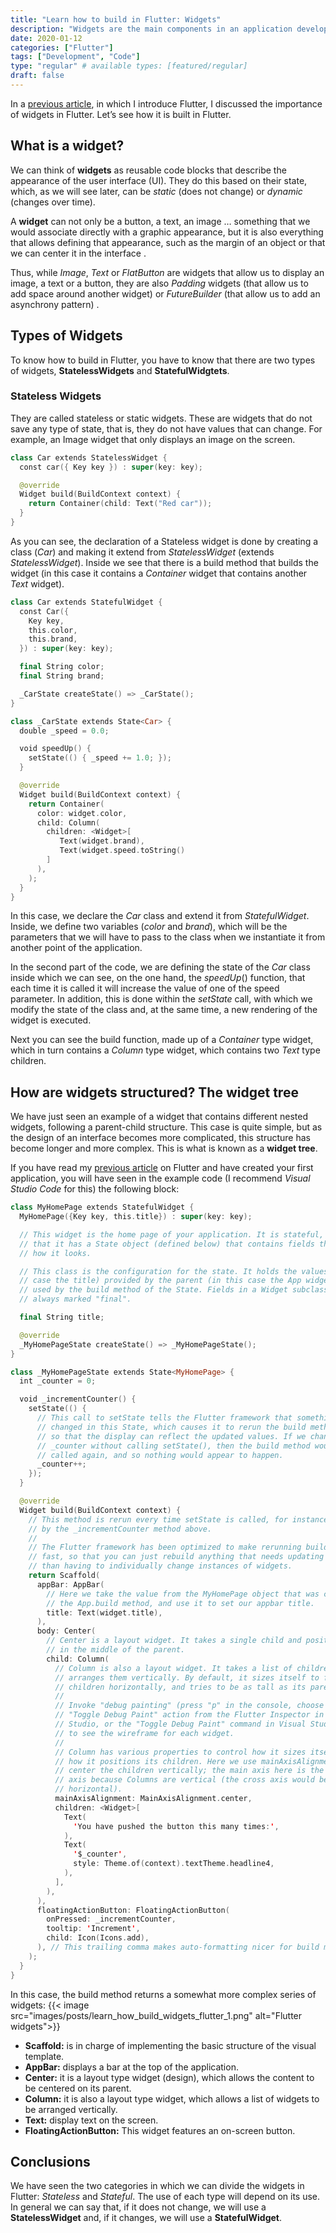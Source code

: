 ```yaml
---
title: "Learn how to build in Flutter: Widgets"
description: "Widgets are the main components in an application developed with Flutter. Learn what types there are, how to create them and how to use them."
date: 2020-01-12
categories: ["Flutter"]
tags: ["Development", "Code"]
type: "regular" # available types: [featured/regular]
draft: false
---
```

In a [previous article](https://raulferrergarcia.netlify.app/blog/learn_programmming_with_flutter/), in which I introduce Flutter, I discussed the importance of widgets in Flutter. Let’s see how it is built in Flutter.
## What is a widget?

We can think of **widgets** as reusable code blocks that describe the appearance of the user interface (UI). They do this based on their state, which, as we will see later, can be *static* (does not change) or *dynamic* (changes over time).

A **widget** can not only be a button, a text, an image … something that we would associate directly with a graphic appearance, but it is also everything that allows defining that appearance, such as the margin of an object or that we can center it in the interface .

Thus, while *Image*, *Text* or *FlatButton* are widgets that allow us to display an image, a text or a button, they are also *Padding* widgets (that allow us to add space around another widget) or *FutureBuilder* (that allow us to add an asynchrony pattern) .
## Types of Widgets

To know how to build in Flutter, you have to know that there are two types of widgets, **StatelessWidgets** and **StatefulWidgtets**.
### Stateless Widgets

They are called stateless or static widgets. These are widgets that do not save any type of state, that is, they do not have values that can change. For example, an Image widget that only displays an image on the screen.

```swift
class Car extends StatelessWidget {
  const car({ Key key }) : super(key: key);

  @override
  Widget build(BuildContext context) {
    return Container(child: Text("Red car"));
  }
}
```


As you can see, the declaration of a Stateless widget is done by creating a class (*Car*) and making it extend from *StatelessWidget* (extends *StatelessWidget*). Inside we see that there is a build method that builds the widget (in this case it contains a *Container* widget that contains another *Text* widget).

```swift
class Car extends StatefulWidget {
  const Car({
    Key key,
    this.color,
    this.brand,
  }) : super(key: key);

  final String color;
  final String brand;

  _CarState createState() => _CarState();
}

class _CarState extends State<Car> {
  double _speed = 0.0;

  void speedUp() {
    setState(() { _speed += 1.0; });
  }

  @override
  Widget build(BuildContext context) {
    return Container(
      color: widget.color,
      child: Column(
        children: <Widget>[
           Text(widget.brand),
           Text(widget.speed.toString()
        ]
      ),
    );
  }
}
```

In this case, we declare the *Car* class and extend it from *StatefulWidget*. Inside, we define two variables (*color* and *brand*), which will be the parameters that we will have to pass to the class when we instantiate it from another point of the application.

In the second part of the code, we are defining the state of the *Car* class inside which we can see, on the one hand, the *speedUp*() function, that each time it is called it will increase the value of one of the speed parameter. In addition, this is done within the *setState* call, with which we modify the state of the class and, at the same time, a new rendering of the widget is executed.

Next you can see the build function, made up of a *Container* type widget, which in turn contains a *Column* type widget, which contains two *Text* type children.
## How are widgets structured? The widget tree

We have just seen an example of a widget that contains different nested widgets, following a parent-child structure. This case is quite simple, but as the design of an interface becomes more complicated, this structure has become longer and more complex. This is what is known as a **widget tree**.

If you have read my [previous article](https://raulferrergarcia.netlify.app/blog/learn_programmming_with_flutter/) on Flutter and have created your first application, you will have seen in the example code (I recommend *Visual Studio Code* for this) the following block:

```swift
class MyHomePage extends StatefulWidget {
  MyHomePage({Key key, this.title}) : super(key: key);

  // This widget is the home page of your application. It is stateful, meaning
  // that it has a State object (defined below) that contains fields that affect
  // how it looks.

  // This class is the configuration for the state. It holds the values (in this
  // case the title) provided by the parent (in this case the App widget) and
  // used by the build method of the State. Fields in a Widget subclass are
  // always marked "final".

  final String title;

  @override
  _MyHomePageState createState() => _MyHomePageState();
}

class _MyHomePageState extends State<MyHomePage> {
  int _counter = 0;

  void _incrementCounter() {
    setState(() {
      // This call to setState tells the Flutter framework that something has
      // changed in this State, which causes it to rerun the build method below
      // so that the display can reflect the updated values. If we changed
      // _counter without calling setState(), then the build method would not be
      // called again, and so nothing would appear to happen.
      _counter++;
    });
  }

  @override
  Widget build(BuildContext context) {
    // This method is rerun every time setState is called, for instance as done
    // by the _incrementCounter method above.
    //
    // The Flutter framework has been optimized to make rerunning build methods
    // fast, so that you can just rebuild anything that needs updating rather
    // than having to individually change instances of widgets.
    return Scaffold(
      appBar: AppBar(
        // Here we take the value from the MyHomePage object that was created by
        // the App.build method, and use it to set our appbar title.
        title: Text(widget.title),
      ),
      body: Center(
        // Center is a layout widget. It takes a single child and positions it
        // in the middle of the parent.
        child: Column(
          // Column is also a layout widget. It takes a list of children and
          // arranges them vertically. By default, it sizes itself to fit its
          // children horizontally, and tries to be as tall as its parent.
          //
          // Invoke "debug painting" (press "p" in the console, choose the
          // "Toggle Debug Paint" action from the Flutter Inspector in Android
          // Studio, or the "Toggle Debug Paint" command in Visual Studio Code)
          // to see the wireframe for each widget.
          //
          // Column has various properties to control how it sizes itself and
          // how it positions its children. Here we use mainAxisAlignment to
          // center the children vertically; the main axis here is the vertical
          // axis because Columns are vertical (the cross axis would be
          // horizontal).
          mainAxisAlignment: MainAxisAlignment.center,
          children: <Widget>[
            Text(
              'You have pushed the button this many times:',
            ),
            Text(
              '$_counter',
              style: Theme.of(context).textTheme.headline4,
            ),
          ],
        ),
      ),
      floatingActionButton: FloatingActionButton(
        onPressed: _incrementCounter,
        tooltip: 'Increment',
        child: Icon(Icons.add),
      ), // This trailing comma makes auto-formatting nicer for build methods.
    );
  }
}
```

In this case, the build method returns a somewhat more complex series of widgets:
{{< image src="images/posts/learn_how_build_widgets_flutter_1.png" alt="Flutter widgets">}}

* **Scaffold:** is in charge of implementing the basic structure of the visual template.
* **AppBar:** displays a bar at the top of the application.
* **Center:** it is a layout type widget (design), which allows the content to be centered on its parent.
* **Column:** it is also a layout type widget, which allows a list of widgets to be arranged vertically.
* **Text:** display text on the screen.
* **FloatingActionButton:** This widget features an on-screen button.

## Conclusions

We have seen the two categories in which we can divide the widgets in Flutter: *Stateless* and *Stateful*. The use of each type will depend on its use. In general we can say that, if it does not change, we will use a **StatelessWidget** and, if it changes, we will use a **StatefulWidget**.
